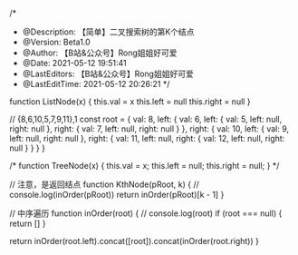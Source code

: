 /*
 * @Description: 【简单】二叉搜索树的第K个结点
 * @Version: Beta1.0
 * @Author: 【B站&公众号】Rong姐姐好可爱
 * @Date: 2021-05-12 19:51:41
 * @LastEditors: 【B站&公众号】Rong姐姐好可爱
 * @LastEditTime: 2021-05-12 20:26:21
 */

function ListNode(x) {
  this.val = x
  this.left = null
  this.right = null
}

// {8,6,10,5,7,9,11},1
const root = {
  val: 8,
  left: {
    val: 6,
    left: {
      val: 5,
      left: null,
      right: null
    },
    right: {
      val: 7,
      left: null,
      right: null
    }
  },
  right: {
    val: 10,
    left: { val: 9, left: null, right: null },
    right: {
      val: 11,
      left: null,
      right: {
        val: 12,
        left: null,
        right: null
      }
    }
  }
}

/* function TreeNode(x) {
    this.val = x;
    this.left = null;
    this.right = null;
} */

// 注意，是返回结点
function KthNode(pRoot, k) {
  //   console.log(inOrder(pRoot))
  return inOrder(pRoot)[k - 1]
}

// 中序遍历
function inOrder(root) {
  // console.log(root)
  if (root === null) {
    return []
  }

  return inOrder(root.left).concat([root]).concat(inOrder(root.right))
}
